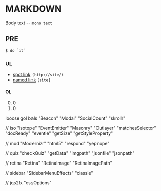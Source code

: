 # MARKDOWN
Body text -- `mono text`

## PRE
    $ do `it`

### UL
* [spot link](http://site/) `(http://site/)`
* [named link][site] `[site]`

#### OL
0. 0
0. 0

[site]: http://site/

looose gol bals
    "Beacon"
    "Modal"
    "SocialCount"
    "skrollr"

// iso
    "Isotope"
    "EventEmitter"
    "Masonry"
    "Outlayer"
    "matchesSelector"
    "docReady"
    "eventie"
    "getSize"
    "getStyleProperty"

// mod
    "Modernizr"
    "html5"
    "respond"
    "yepnope"

// quiz
    "checkQuiz"
    "getData"
    "imgpath"
    "jsonfile"
    "jsonpath"

// retina
    "Retina"
    "RetinaImage"
    "RetinaImagePath"

// sidebar
    "SidebarMenuEffects"
    "classie"

// jqs2fx
    "cssOptions"
